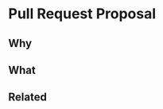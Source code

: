 # Pull Request Proposal

## Why

<!-- Why is this needed? -->

## What

<!-- What do your changes do? -->

## Related

<!-- Any issues or PR's related? -->